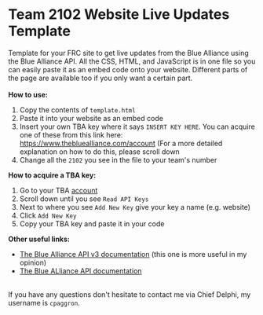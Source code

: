 # Team 2102 Website Live Updates Template
Template for your FRC site to get live updates from the Blue Alliance using the Blue Alliance API. All the CSS, HTML, and JavaScript is in one file so you can easily paste it as an embed code onto your website. Different parts of the page are available too if you only want a certain part.
\
\
**How to use:**
1. Copy the contents of  `template.html`
2. Paste it into your website as an embed code
3. Insert your own TBA key where it says `INSERT KEY HERE`. You can acquire one of these from this link here: https://www.thebluealliance.com/account (For a more detailed explanation on how to do this, please scroll down
4. Change all the `2102` you see in the file to your team's number


**How to acquire a TBA key:**
1. Go to your TBA [account](https://www.thebluealliance.com/account)
2. Scroll down until you see `Read API Keys`
3. Next to where you see `Add New Key` give your key a name (e.g. website)
4. Click `Add New Key`
5. Copy your TBA key and paste it in your code


**Other useful links:**
- [The Blue Alliance API v3 documentation](https://www.thebluealliance.com/apidocs/v3) (this one is more useful in my opinion)
- [The Blue ALliance API documentation](https://www.thebluealliance.com/apidocs)

\
If you have any questions don't hesitate to contact me via Chief Delphi, my username is `cpaggron`.
